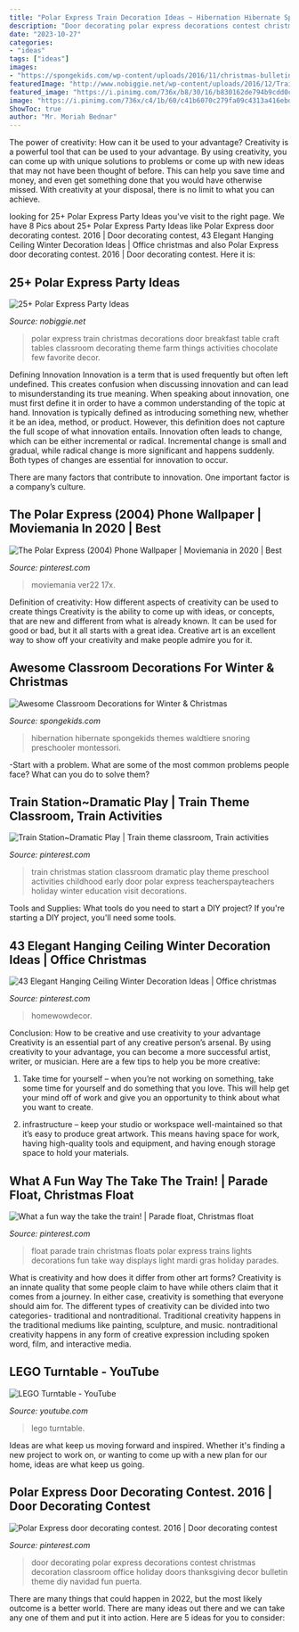 ```yaml
---
title: "Polar Express Train Decoration Ideas ~ Hibernation Hibernate Spongekids Themes Waldtiere Snoring Preschooler Montessori"
description: "Door decorating polar express decorations contest christmas decoration classroom office holiday doors thanksgiving decor bulletin theme diy navidad fun puerta"
date: "2023-10-27"
categories:
- "ideas"
tags: ["ideas"]
images:
- "https://spongekids.com/wp-content/uploads/2016/11/christmas-bulletin-board/20-christmas-bulletin-board-ideas.jpg"
featuredImage: "http://www.nobiggie.net/wp-content/uploads/2016/12/Train-Tables.jpg"
featured_image: "https://i.pinimg.com/736x/b8/30/16/b830162de794b9cdd0c378a87385f8bc.jpg"
image: "https://i.pinimg.com/736x/c4/1b/60/c41b6070c279fa09c4313a416ebd7eee--the-train-christmas-lights.jpg"
ShowToc: true
author: "Mr. Moriah Bednar"
---
```



The power of creativity: How can it be used to your advantage?
Creativity is a powerful tool that can be used to your advantage. By using creativity, you can come up with unique solutions to problems or come up with new ideas that may not have been thought of before. This can help you save time and money, and even get something done that you would have otherwise missed. With creativity at your disposal, there is no limit to what you can achieve.

	

		
looking for 25+ Polar Express Party Ideas you've visit to the right page. We have 8 Pics about 25+ Polar Express Party Ideas like Polar Express door decorating contest. 2016 | Door decorating contest, 43 Elegant Hanging Ceiling Winter Decoration Ideas | Office christmas and also Polar Express door decorating contest. 2016 | Door decorating contest. Here it is:
		
    
## 25+ Polar Express Party Ideas

<img loading=lazy src="http://www.nobiggie.net/wp-content/uploads/2016/12/Train-Tables.jpg" onerror="this.onerror=null;this.src='https://tse3.mm.bing.net/th?id=OIP.XZ5NJeN70CIutT7LnLqNwQHaJ4&amp;pid=15.1';" alt="25+ Polar Express Party Ideas">

_Source: nobiggie.net_

>polar express train christmas decorations door breakfast table craft tables classroom decorating theme farm things activities chocolate few favorite decor. 

	

Defining Innovation
Innovation is a term that is used frequently but often left undefined. This creates confusion when discussing innovation and can lead to misunderstanding its true meaning. When speaking about innovation, one must first define it in order to have a common understanding of the topic at hand.
Innovation is typically defined as introducing something new, whether it be an idea, method, or product. However, this definition does not capture the full scope of what innovation entails. Innovation often leads to change, which can be either incremental or radical. Incremental change is small and gradual, while radical change is more significant and happens suddenly. Both types of changes are essential for innovation to occur.

There are many factors that contribute to innovation. One important factor is a company’s culture.

    
## The Polar Express (2004) Phone Wallpaper | Moviemania In 2020 | Best

<img loading=lazy src="https://i.pinimg.com/736x/b8/30/16/b830162de794b9cdd0c378a87385f8bc.jpg" onerror="this.onerror=null;this.src='https://tse2.mm.bing.net/th?id=OIP.-3AFhiDEUOPkoFhkVyXoBQHaNL&amp;pid=15.1';" alt="The Polar Express (2004) Phone Wallpaper | Moviemania in 2020 | Best">

_Source: pinterest.com_

>moviemania ver22 17x. 

	

Definition of creativity: How different aspects of creativity can be used to create things
Creativity is the ability to come up with ideas, or concepts, that are new and different from what is already known. It can be used for good or bad, but it all starts with a great idea. Creative art is an excellent way to show off your creativity and make people admire you for it.

    
## Awesome Classroom Decorations For Winter &amp; Christmas

<img loading=lazy src="https://spongekids.com/wp-content/uploads/2016/11/christmas-bulletin-board/20-christmas-bulletin-board-ideas.jpg" onerror="this.onerror=null;this.src='https://tse4.mm.bing.net/th?id=OIP.DD_WEXMKLKaHmffS4ZytEwAAAA&amp;pid=15.1';" alt="Awesome Classroom Decorations for Winter &amp; Christmas">

_Source: spongekids.com_

>hibernation hibernate spongekids themes waldtiere snoring preschooler montessori. 

	

-Start with a problem. What are some of the most common problems people face? What can you do to solve them? 

    
## Train Station~Dramatic Play | Train Theme Classroom, Train Activities

<img loading=lazy src="https://i.pinimg.com/originals/2d/8d/67/2d8d67eea522124187d98dce6c938dce.jpg" onerror="this.onerror=null;this.src='https://tse4.mm.bing.net/th?id=OIP.jEVCEIxXLCLsGcStLixwqwHaLG&amp;pid=15.1';" alt="Train Station~Dramatic Play | Train theme classroom, Train activities">

_Source: pinterest.com_

>train christmas station classroom dramatic play theme preschool activities childhood early door polar express teacherspayteachers holiday winter education visit decorations. 

	

Tools and Supplies: What tools do you need to start a DIY project?
If you're starting a DIY project, you'll need some tools.

    
## 43 Elegant Hanging Ceiling Winter Decoration Ideas | Office Christmas

<img loading=lazy src="https://i.pinimg.com/originals/ce/d0/4e/ced04e76a7a61092575840b9df96eb16.jpg" onerror="this.onerror=null;this.src='https://tse4.mm.bing.net/th?id=OIP.3lg_mLMM-oFYJb-4_22VqwHaGM&amp;pid=15.1';" alt="43 Elegant Hanging Ceiling Winter Decoration Ideas | Office christmas">

_Source: pinterest.com_

>homewowdecor. 

	

Conclusion: How to be creative and use creativity to your advantage
Creativity is an essential part of any creative person’s arsenal. By using creativity to your advantage, you can become a more successful artist, writer, or musician. Here are a few tips to help you be more creative:
1. Take time for yourself – when you’re not working on something, take some time for yourself and do something that you love. This will help get your mind off of work and give you an opportunity to think about what you want to create.

2. infrastructure – keep your studio or workspace well-maintained so that it’s easy to produce great artwork. This means having space for work, having high-quality tools and equipment, and having enough storage space to hold your materials.


    
## What A Fun Way The Take The Train! | Parade Float, Christmas Float

<img loading=lazy src="https://i.pinimg.com/736x/c4/1b/60/c41b6070c279fa09c4313a416ebd7eee--the-train-christmas-lights.jpg" onerror="this.onerror=null;this.src='https://tse2.mm.bing.net/th?id=OIP.S38Z4VhYXL36zNWEtdwYVwHaEQ&amp;pid=15.1';" alt="What a fun way the take the train! | Parade float, Christmas float">

_Source: pinterest.com_

>float parade train christmas floats polar express trains lights decorations fun take way displays light mardi gras holiday parades. 

	

What is creativity and how does it differ from other art forms?
Creativity is an innate quality that some people claim to have while others claim that it comes from a journey. In either case, creativity is something that everyone should aim for. The different types of creativity can be divided into two categories- traditional and nontraditional. Traditional creativity happens in the traditional mediums like painting, sculpture, and music. nontraditional creativity happens in any form of creative expression including spoken word, film, and interactive media.

    
## LEGO Turntable - YouTube

<img loading=lazy src="https://i.ytimg.com/vi/fuOsQSYWhiA/maxresdefault.jpg" onerror="this.onerror=null;this.src='https://tse4.mm.bing.net/th?id=OIP.oQFQd57Hbjac8ONBgUx04AHaEK&amp;pid=15.1';" alt="LEGO Turntable - YouTube">

_Source: youtube.com_

>lego turntable. 

	

Ideas are what keep us moving forward and inspired. Whether it's finding a new project to work on, or wanting to come up with a new plan for our home, ideas are what keep us going.

    
## Polar Express Door Decorating Contest. 2016 | Door Decorating Contest

<img loading=lazy src="https://i.pinimg.com/originals/1c/95/d6/1c95d698e41a26c7ed77ffbe772dbb40.jpg" onerror="this.onerror=null;this.src='https://tse2.mm.bing.net/th?id=OIP.OSjOkmYmNRG116S0iIGlZgHaNK&amp;pid=15.1';" alt="Polar Express door decorating contest. 2016 | Door decorating contest">

_Source: pinterest.com_

>door decorating polar express decorations contest christmas decoration classroom office holiday doors thanksgiving decor bulletin theme diy navidad fun puerta. 

	

There are many things that could happen in 2022, but the most likely outcome is a better world. There are many ideas out there and we can take any one of them and put it into action. Here are 5 ideas for you to consider: 

